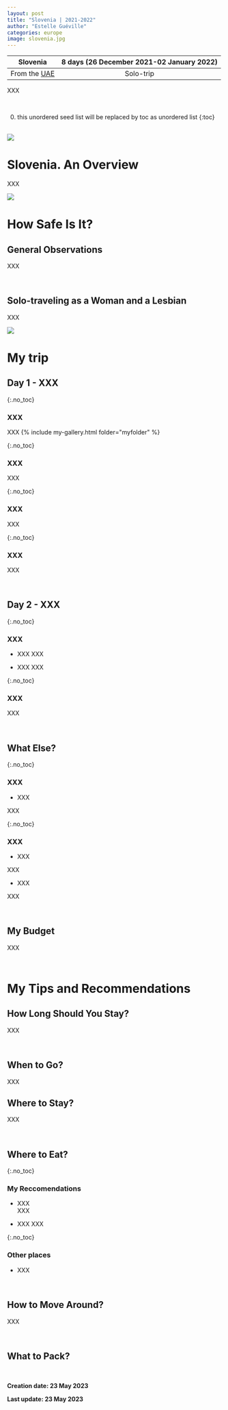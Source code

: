 ```yaml
---
layout: post
title: "Slovenia | 2021-2022"
author: "Estelle Guéville"
categories: europe
image: slovenia.jpg
---
```


| Slovenia | 8 days (26 December 2021-02 January 2022)
| :--------------------:   | :----------------------:|
| From the [UAE](https://estellegvl.github.io/Around-the-World/uae)       | Solo-trip           |


XXX

<br>

0. this unordered seed list will be replaced by toc as unordered list
{:toc}

<br>

<img src="/assets/img/qatar/nmq/IMG_3028.jpg" style="zoom:100%"/>

<br>

# Slovenia. An Overview
XXX

<img src="/assets/img/qatar/nmq/XXX.jpg" style="zoom:100%"/>

<br>

# How Safe Is It?
## General Observations

XXX

<br>

## Solo-traveling as a Woman and a Lesbian

XXX

<img src="/assets/img/slovenia/XXX.jpg" style="zoom:100%"/>

<br>

# My trip
## Day 1 - XXX

{:.no_toc}
### XXX
XXX
{% include my-gallery.html folder="myfolder" %}



{:.no_toc}
### XXX
XXX


{:.no_toc}
### XXX
XXX


{:.no_toc}
### XXX
XXX

<br>

## Day 2 - XXX 

{:.no_toc}
### XXX
- XXX
XXX

- XXX
XXX


{:.no_toc}
### XXX
XXX

<br>

## What Else?  

{:.no_toc}
### XXX
- XXX  

XXX


{:.no_toc}
### XXX
- XXX

XXX

- XXX 

XXX


<br>

## My Budget
XXX

<br>

# My Tips and Recommendations
## How Long Should You Stay?
XXX

<br>

## When to Go?
XXX
<br>

## Where to Stay?

XXX

<br>

## Where to Eat?

{:.no_toc}
### My Reccomendations
- XXX  
XXX


- XXX
XXX


{:.no_toc}
### Other places
- XXX


<br>

## How to Move Around?
XXX


<br>

## What to Pack?



<br>

**Creation date: 23 May 2023**

**Last update: 23 May 2023** 